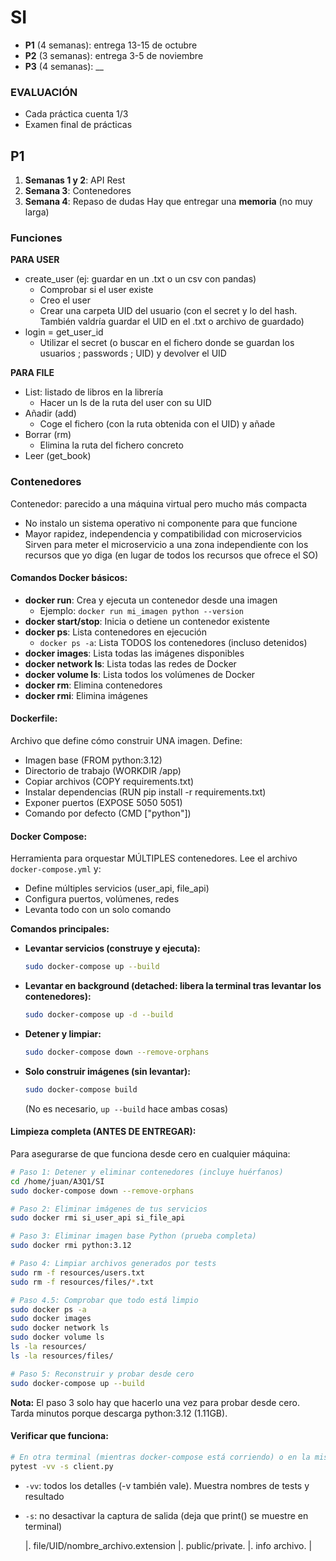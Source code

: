 # SI
* **P1** (4 semanas): entrega 13-15 de octubre
* **P2** (3 semanas): entrega 3-5 de noviembre
* **P3** (4 semanas): __

### EVALUACIÓN
- Cada práctica cuenta 1/3
- Examen final de prácticas

## P1
1. **Semanas 1 y 2**: API Rest
2. **Semana 3**: Contenedores
3. **Semana 4**: Repaso de dudas
Hay que entregar una **memoria** (no muy larga)


### Funciones
**PARA USER**
* create_user (ej: guardar en un .txt o un csv con pandas)
  * Comprobar si el user existe
  * Creo el user
  * Crear una carpeta UID del usuario (con el secret y lo del hash. También valdría guardar el UID en el .txt o archivo de guardado)
* login = get_user_id
  * Utilizar el secret (o buscar en el fichero donde se guardan los usuarios ; passwords ; UID) y devolver el UID

**PARA FILE**
* List: listado de libros en la librería
  * Hacer un ls de la ruta del user con su UID
* Añadir (add)
  * Coge el fichero (con la ruta obtenida con el UID) y añade
* Borrar (rm)
  * Elimina la ruta del fichero concreto
* Leer (get_book)


### Contenedores
Contenedor: parecido a una máquina virtual pero mucho más compacta
  * No instalo un sistema operativo ni componente para que funcione
  * Mayor rapidez, independencia y compatibilidad con microservicios
Sirven para meter el microservicio a una zona independiente con los recursos que yo diga (en lugar de todos los recursos que ofrece el SO)

#### **Comandos Docker básicos:**
* **docker run**: Crea y ejecuta un contenedor desde una imagen
  * Ejemplo: `docker run mi_imagen python --version`
* **docker start/stop**: Inicia o detiene un contenedor existente
* **docker ps**: Lista contenedores en ejecución
  * `docker ps -a`: Lista TODOS los contenedores (incluso detenidos)
* **docker images**: Lista todas las imágenes disponibles
* **docker network ls**: Lista todas las redes de Docker
* **docker volume ls**: Lista todos los volúmenes de Docker
* **docker rm**: Elimina contenedores
* **docker rmi**: Elimina imágenes

#### **Dockerfile:**
Archivo que define cómo construir UNA imagen. Define:
  * Imagen base (FROM python:3.12)
  * Directorio de trabajo (WORKDIR /app)
  * Copiar archivos (COPY requirements.txt)
  * Instalar dependencias (RUN pip install -r requirements.txt)
  * Exponer puertos (EXPOSE 5050 5051)
  * Comando por defecto (CMD ["python"])

#### **Docker Compose:**
Herramienta para orquestar MÚLTIPLES contenedores. Lee el archivo `docker-compose.yml` y:
  * Define múltiples servicios (user_api, file_api)
  * Configura puertos, volúmenes, redes
  * Levanta todo con un solo comando

**Comandos principales:**
* **Levantar servicios (construye y ejecuta):**
  ```bash
  sudo docker-compose up --build
  ```
* **Levantar en background (detached: libera la terminal tras levantar los contenedores):**
  ```bash
  sudo docker-compose up -d --build
  ```
* **Detener y limpiar:**
  ```bash
  sudo docker-compose down --remove-orphans
  ```
* **Solo construir imágenes (sin levantar):**
  ```bash
  sudo docker-compose build
  ```
  (No es necesario, `up --build` hace ambas cosas)

#### **Limpieza completa (ANTES DE ENTREGAR):**
Para asegurarse de que funciona desde cero en cualquier máquina:

```bash
# Paso 1: Detener y eliminar contenedores (incluye huérfanos)
cd /home/juan/A3Q1/SI
sudo docker-compose down --remove-orphans

# Paso 2: Eliminar imágenes de tus servicios
sudo docker rmi si_user_api si_file_api

# Paso 3: Eliminar imagen base Python (prueba completa)
sudo docker rmi python:3.12

# Paso 4: Limpiar archivos generados por tests
sudo rm -f resources/users.txt
sudo rm -f resources/files/*.txt

# Paso 4.5: Comprobar que todo está limpio
sudo docker ps -a
sudo docker images
sudo docker network ls
sudo docker volume ls
ls -la resources/
ls -la resources/files/

# Paso 5: Reconstruir y probar desde cero
sudo docker-compose up --build
```

**Nota:** El paso 3 solo hay que hacerlo una vez para probar desde cero. Tarda minutos porque descarga python:3.12 (1.11GB).

#### **Verificar que funciona:**
```bash
# En otra terminal (mientras docker-compose está corriendo) o en la misma si se ha levantado en background (-d)
pytest -vv -s client.py
```
* `-vv`: todos los detalles (-v también vale). Muestra nombres de tests y resultado
* `-s`: no desactivar la captura de salida (deja que print() se muestre en terminal)


  |.     file/UID/nombre_archivo.extension      |.      public/private.        |.       info archivo.       |
